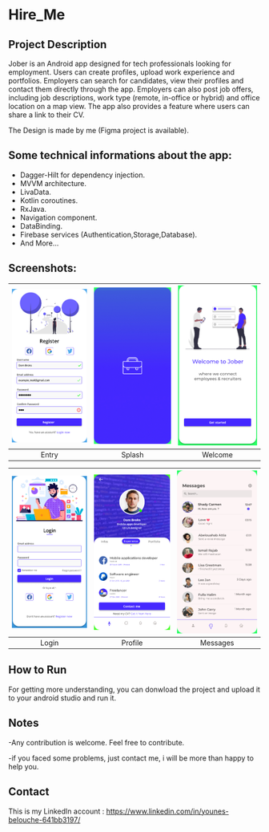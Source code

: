 # Hire_Me


## Project Description

Jober is an Android app designed for tech professionals looking for employment. Users can create profiles, upload work experience and portfolios. Employers can search for candidates, view their profiles and contact them directly through the app. Employers can also post job offers, including job descriptions, work type (remote, in-office or hybrid) and office location on a map view. The app also provides a feature where users can share a link to their CV.

The Design is made by me (Figma project is available).

## Some technical informations about the app:


- Dagger-Hilt for dependency injection.
- MVVM architecture.
- LivaData.
- Kotlin coroutines.
- RxJava.
- Navigation component.
- DataBinding.
- Firebase services (Authentication,Storage,Database).
- And More...

## Screenshots:
| <img src="screenshots/11.jpg" width="200"/> | <img src="screenshots/12.jpg" width="200"/> | <img src="screenshots/13.jpg" width="200"/> | 
|:---:|:---:|:---:|
|Entry|Splash|Welcome|


| <img src="screenshots/14.jpg" width="200"/> | <img src="screenshots/15.jpg" width="200"/> | <img src="screenshots/16.jpg" width="200"/> | 
|:---:|:---:|:---:|
|Login|Profile|Messages|


## How to Run 

For getting more understanding, you can donwload the project and upload it to your android studio and run it.

## Notes 

-Any contribution is welcome. Feel free to contribute.

-if you faced some problems, just contact me, i will be more than happy to help you.

## Contact

This is my LinkedIn account : https://www.linkedin.com/in/younes-belouche-641bb3197/
